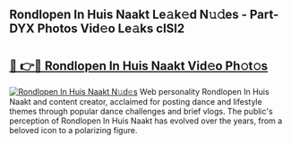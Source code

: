## Rondlopen In Huis Naakt Le𝚊k𝚎d N𝚞𝚍es - Part-DYX Photos Vid𝚎o Le𝚊ks cISl2

# <h2><a href="http://fbaikoh.evod.top/?m=Rondlopen+In+Huis+Naakt">🔗 👉🔴 Rondlopen In Huis Naakt Vid𝚎o Ph𝚘t𝚘s</a></h2>

[![Rondlopen In Huis Naakt N𝚞d𝚎s](https://i.imgur.com/8V9OHl7.gif)](http://fbaikoh.evod.top/?m=Rondlopen+In+Huis+Naakt)
Web personality Rondlopen In Huis Naakt and content creator, acclaimed for posting dance and lifestyle themes through popular dance challenges and brief vlogs. The public's perception of Rondlopen In Huis Naakt has evolved over the years, from a beloved icon to a polarizing figure. 
